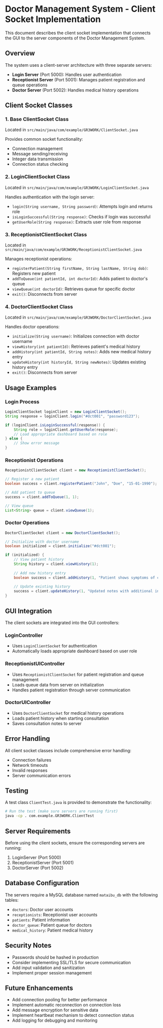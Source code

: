 # Doctor Management System - Client Socket Implementation

This document describes the client socket implementation that connects the GUI to the server components of the Doctor Management System.

## Overview

The system uses a client-server architecture with three separate servers:
- **Login Server** (Port 5000): Handles user authentication
- **Receptionist Server** (Port 5001): Manages patient registration and queue operations
- **Doctor Server** (Port 5002): Handles medical history operations

## Client Socket Classes

### 1. Base ClientSocket Class
Located in `src/main/java/com/example/GR3WORK/ClientSocket.java`

Provides common socket functionality:
- Connection management
- Message sending/receiving
- Integer data transmission
- Connection status checking

### 2. LoginClientSocket Class
Located in `src/main/java/com/example/GR3WORK/LoginClientSocket.java`

Handles authentication with the login server:
- `login(String username, String password)`: Attempts login and returns role
- `isLoginSuccessful(String response)`: Checks if login was successful
- `getUserRole(String response)`: Extracts user role from response

### 3. ReceptionistClientSocket Class
Located in `src/main/java/com/example/GR3WORK/ReceptionistClientSocket.java`

Manages receptionist operations:
- `registerPatient(String firstName, String lastName, String dob)`: Registers new patient
- `addToQueue(int patientId, int doctorId)`: Adds patient to doctor's queue
- `viewQueue(int doctorId)`: Retrieves queue for specific doctor
- `exit()`: Disconnects from server

### 4. DoctorClientSocket Class
Located in `src/main/java/com/example/GR3WORK/DoctorClientSocket.java`

Handles doctor operations:
- `initialize(String username)`: Initializes connection with doctor username
- `viewHistory(int patientId)`: Retrieves patient's medical history
- `addHistory(int patientId, String notes)`: Adds new medical history entry
- `updateHistory(int historyId, String newNotes)`: Updates existing history entry
- `exit()`: Disconnects from server

## Usage Examples

### Login Process
```java
LoginClientSocket loginClient = new LoginClientSocket();
String response = loginClient.login("#dct001", "password123");

if (loginClient.isLoginSuccessful(response)) {
    String role = loginClient.getUserRole(response);
    // Load appropriate dashboard based on role
} else {
    // Show error message
}
```

### Receptionist Operations
```java
ReceptionistClientSocket client = new ReceptionistClientSocket();

// Register a new patient
boolean success = client.registerPatient("John", "Doe", "15-01-1990");

// Add patient to queue
success = client.addToQueue(1, 1);

// View queue
List<String> queue = client.viewQueue(1);
```

### Doctor Operations
```java
DoctorClientSocket client = new DoctorClientSocket();

// Initialize with doctor username
boolean initialized = client.initialize("#dct001");

if (initialized) {
    // View patient history
    String history = client.viewHistory(1);
    
    // Add new history entry
    boolean success = client.addHistory(1, "Patient shows symptoms of common cold.");
    
    // Update existing history
    success = client.updateHistory(1, "Updated notes with additional information.");
}
```

## GUI Integration

The client sockets are integrated into the GUI controllers:

### LoginController
- Uses `LoginClientSocket` for authentication
- Automatically loads appropriate dashboard based on user role

### ReceptionistUIController
- Uses `ReceptionistClientSocket` for patient registration and queue management
- Loads queue data from server on initialization
- Handles patient registration through server communication

### DoctorUIController
- Uses `DoctorClientSocket` for medical history operations
- Loads patient history when starting consultation
- Saves consultation notes to server

## Error Handling

All client socket classes include comprehensive error handling:
- Connection failures
- Network timeouts
- Invalid responses
- Server communication errors

## Testing

A test class `ClientTest.java` is provided to demonstrate the functionality:
```bash
# Run the test (make sure servers are running first)
java -cp . com.example.GR3WORK.ClientTest
```

## Server Requirements

Before using the client sockets, ensure the corresponding servers are running:
1. LoginServer (Port 5000)
2. ReceptionistServer (Port 5001)
3. DoctorServer (Port 5002)

## Database Configuration

The servers require a MySQL database named `mataibu_db` with the following tables:
- `doctors`: Doctor user accounts
- `receptionists`: Receptionist user accounts
- `patients`: Patient information
- `doctor_queue`: Patient queue for doctors
- `medical_history`: Patient medical history

## Security Notes

- Passwords should be hashed in production
- Consider implementing SSL/TLS for secure communication
- Add input validation and sanitization
- Implement proper session management

## Future Enhancements

- Add connection pooling for better performance
- Implement automatic reconnection on connection loss
- Add message encryption for sensitive data
- Implement heartbeat mechanism to detect connection status
- Add logging for debugging and monitoring 